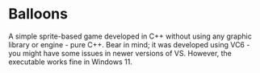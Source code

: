 # Balloons
A simple sprite-based game developed in C++ without using any graphic library or engine - pure C++. Bear in mind; it was developed using VC6 - you might have some issues in newer versions of VS. However, the executable works fine in Windows 11.
